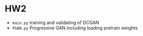 # HW2

* `main.py` training and validating of DCGAN
* `PGAN.py` Progressive GAN including loading pretrain weights

